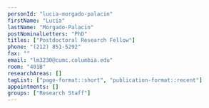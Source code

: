 ```yaml
---
personId: "lucia-morgado-palacin"
firstName: "Lucia"
lastName: "Morgado-Palacin"
postNominalLetters: "PhD"
titles: ["Postdoctoral Research Fellow"]
phone: "(212) 851-5292"
fax: ""
email: "lm3230@cumc.columbia.edu"
room: "401B"
researchAreas: []
tagList: ["page-format::short", "publication-format::recent"]
appointments: []
groups: ["Research Staff"]
---
```

